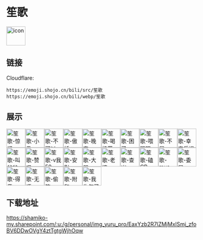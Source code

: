 # 笙歌
<img src="https://emoji.shojo.cn/bili/src/笙歌/icon.png" width="50" height="50" alt="icon">

## 链接
Cloudflare:
```
https://emoji.shojo.cn/bili/src/笙歌
https://emoji.shojo.cn/bili/webp/笙歌
```
## 展示
<img src="https://emoji.shojo.cn/bili/src/笙歌/笙歌-惊讶.png" width="50" height="50" alt="笙歌-惊讶"><img src="https://emoji.shojo.cn/bili/src/笙歌/笙歌-小丑.png" width="50" height="50" alt="笙歌-小丑"><img src="https://emoji.shojo.cn/bili/src/笙歌/笙歌-不可以.png" width="50" height="50" alt="笙歌-不可以"><img src="https://emoji.shojo.cn/bili/src/笙歌/笙歌-傲娇.png" width="50" height="50" alt="笙歌-傲娇"><img src="https://emoji.shojo.cn/bili/src/笙歌/笙歌-晚安.png" width="50" height="50" alt="笙歌-晚安"><img src="https://emoji.shojo.cn/bili/src/笙歌/笙歌-喝奶茶.png" width="50" height="50" alt="笙歌-喝奶茶"><img src="https://emoji.shojo.cn/bili/src/笙歌/笙歌-困了.png" width="50" height="50" alt="笙歌-困了"><img src="https://emoji.shojo.cn/bili/src/笙歌/笙歌-喂喂喂.png" width="50" height="50" alt="笙歌-喂喂喂"><img src="https://emoji.shojo.cn/bili/src/笙歌/笙歌-不屑.png" width="50" height="50" alt="笙歌-不屑"><img src="https://emoji.shojo.cn/bili/src/笙歌/笙歌-幸灾乐祸.png" width="50" height="50" alt="笙歌-幸灾乐祸"><img src="https://emoji.shojo.cn/bili/src/笙歌/笙歌-叫爸爸.png" width="50" height="50" alt="笙歌-叫爸爸"><img src="https://emoji.shojo.cn/bili/src/笙歌/笙歌-赞叹.png" width="50" height="50" alt="笙歌-赞叹"><img src="https://emoji.shojo.cn/bili/src/笙歌/笙歌-v我50.png" width="50" height="50" alt="笙歌-v我50"><img src="https://emoji.shojo.cn/bili/src/笙歌/笙歌-安慰.png" width="50" height="50" alt="笙歌-安慰"><img src="https://emoji.shojo.cn/bili/src/笙歌/笙歌-大哭.png" width="50" height="50" alt="笙歌-大哭"><img src="https://emoji.shojo.cn/bili/src/笙歌/笙歌-老婆.png" width="50" height="50" alt="笙歌-老婆"><img src="https://emoji.shojo.cn/bili/src/笙歌/笙歌-查岗.png" width="50" height="50" alt="笙歌-查岗"><img src="https://emoji.shojo.cn/bili/src/笙歌/笙歌-磕CP.png" width="50" height="50" alt="笙歌-磕CP"><img src="https://emoji.shojo.cn/bili/src/笙歌/笙歌-mua.png" width="50" height="50" alt="笙歌-mua"><img src="https://emoji.shojo.cn/bili/src/笙歌/笙歌-委屈.png" width="50" height="50" alt="笙歌-委屈"><img src="https://emoji.shojo.cn/bili/src/笙歌/笙歌-得意.png" width="50" height="50" alt="笙歌-得意"><img src="https://emoji.shojo.cn/bili/src/笙歌/笙歌-无语.png" width="50" height="50" alt="笙歌-无语"><img src="https://emoji.shojo.cn/bili/src/笙歌/笙歌-偷笑.png" width="50" height="50" alt="笙歌-偷笑"><img src="https://emoji.shojo.cn/bili/src/笙歌/笙歌-附和.png" width="50" height="50" alt="笙歌-附和"><img src="https://emoji.shojo.cn/bili/src/笙歌/笙歌-我生气了.png" width="50" height="50" alt="笙歌-我生气了">

## 下载地址

https://shamiko-my.sharepoint.com/:u:/g/personal/img_yuru_pro/EaxYzb2R7lZMjMxlSmj_zfoBV6DDwOVgY4ztTgtgWjhOqw